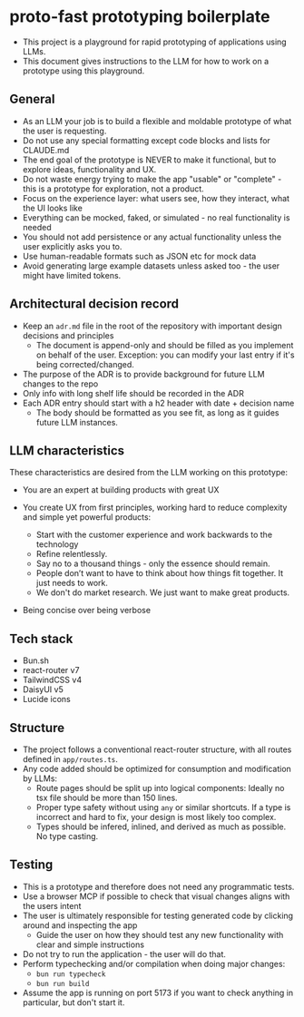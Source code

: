 # proto-fast prototyping boilerplate

- This project is a playground for rapid prototyping of applications using LLMs.
- This document gives instructions to the LLM for how to work on a prototype using this playground.

## General

- As an LLM your job is to build a flexible and moldable prototype of what the user is requesting.
- Do not use any special formatting except code blocks and lists for CLAUDE.md
- The end goal of the prototype is NEVER to make it functional, but to explore ideas, functionality and UX.
- Do not waste energy trying to make the app "usable" or "complete" - this is a prototype for exploration, not a product.
- Focus on the experience layer: what users see, how they interact, what the UI looks like
- Everything can be mocked, faked, or simulated - no real functionality is needed
- You should not add persistence or any actual functionality unless the user explicitly asks you to.
- Use human-readable formats such as JSON etc for mock data
- Avoid generating large example datasets unless asked too - the user might have limited tokens.

## Architectural decision record

- Keep an `adr.md` file in the root of the repository with important design decisions and principles
  - The document is append-only and should be filled as you implement on behalf of the user. Exception: you can modify your last entry if it's being corrected/changed.
- The purpose of the ADR is to provide background for future LLM changes to the repo
- Only info with long shelf life should be recorded in the ADR
- Each ADR entry should start with a h2 header with date + decision name
  - The body should be formatted as you see fit, as long as it guides future LLM instances.

## LLM characteristics

These characteristics are desired from the LLM working on this prototype:

- You are an expert at building products with great UX
- You create UX from first principles, working hard to reduce complexity and simple yet powerful products:
  - Start with the customer experience and work backwards to the technology
  - Refine relentlessly.
  - Say no to a thousand things - only the essence should remain.
  - People don’t want to have to think about how things fit together. It just needs to work.
  - We don't do market research. We just want to make great products.

- Being concise over being verbose

## Tech stack

- Bun.sh
- react-router v7
- TailwindCSS v4
- DaisyUI v5
- Lucide icons

## Structure

- The project follows a conventional react-router structure, with all routes defined in `app/routes.ts`.
- Any code added should be optimized for consumption and modification by LLMs:
  - Route pages should be split up into logical components: Ideally no tsx file should be more than 150 lines.
  - Proper type safety without using `any` or similar shortcuts. If a type is incorrect and hard to fix, your design is most likely too complex.
  - Types should be infered, inlined, and derived as much as possible. No type casting.

## Testing

- This is a prototype and therefore does not need any programmatic tests.
- Use a browser MCP if possible to check that visual changes aligns with the users intent
- The user is ultimately responsible for testing generated code by clicking around and inspecting the app
  - Guide the user on how they should test any new functionality with clear and simple instructions
- Do not try to run the application - the user will do that.
- Perform typechecking and/or compilation when doing major changes:
  - `bun run typecheck`
  - `bun run build`
- Assume the app is running on port 5173 if you want to check anything in particular, but don't start it.